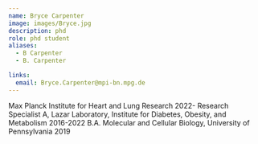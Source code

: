 ```yaml
---
name: Bryce Carpenter
image: images/Bryce.jpg
description: phd
role: phd student
aliases:
  - B Carpenter
  - B. Carpenter

links:
  email: Bryce.Carpenter@mpi-bn.mpg.de
---
```


Max Planck Institute for Heart and Lung Research 2022-
Research Specialist A, Lazar Laboratory, Institute for Diabetes, Obesity, and Metabolism 2016-2022
B.A. Molecular and Cellular Biology, University of Pennsylvania 2019
